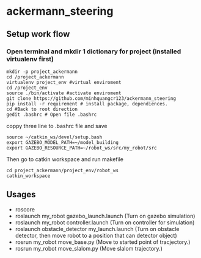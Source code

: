 # ackermann_steering
## Setup work flow
### Open terminal and mkdir 1 dictionary for project (installed virtualenv first)
```
mkdir -p project_ackermann
cd /project_ackermann
virtualenv project_env #virtual enviroment
cd /project_env
source ./bin/activate #activate enviroment
git clone https://github.com/minhquangcr123/ackermann_steering
pip install -r requirement # install package, dependiences. 
cd #Back to root direction
gedit .bashrc # Open file .bashrc
```
coppy three line to .bashrc file and save

```
source ~/catkin_ws/devel/setup.bash 
export GAZEBO_MODEL_PATH=~/model_building
export GAZEBO_RESOURCE_PATH=~/robot_ws/src/my_robot/src
```
Then go to catkin workspace and run makefile
```
cd project_ackermann/project_env/robot_ws
catkin_workspace
```
## Usages
- roscore
- roslaunch my_robot gazebo_launch.launch 				(Turn on gazebo simulation)
- roslaunch my_robot controller.launch	 				(Turn on controller for simulation)
- roslaunch obstacle_detector my_launch.launch 				(Turn on obstacle detector, then move robot to a position that can detector object)
- rosrun my_robot move_base.py						(Move to started point of tracjectory.)
- rosrun my_robot move_slalom.py					(Move slalom trajectory.)
